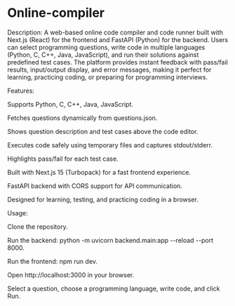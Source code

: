 # Online-compiler
Description:
A web-based online code compiler and code runner built with Next.js (React) for the frontend and FastAPI (Python) for the backend. Users can select programming questions, write code in multiple languages (Python, C, C++, Java, JavaScript), and run their solutions against predefined test cases. The platform provides instant feedback with pass/fail results, input/output display, and error messages, making it perfect for learning, practicing coding, or preparing for programming interviews.

Features:

Supports Python, C, C++, Java, JavaScript.

Fetches questions dynamically from questions.json.

Shows question description and test cases above the code editor.

Executes code safely using temporary files and captures stdout/stderr.

Highlights pass/fail for each test case.

Built with Next.js 15 (Turbopack) for a fast frontend experience.

FastAPI backend with CORS support for API communication.

Designed for learning, testing, and practicing coding in a browser.

Usage:

Clone the repository.

Run the backend: python -m uvicorn backend.main:app --reload --port 8000.

Run the frontend: npm run dev.

Open http://localhost:3000 in your browser.

Select a question, choose a programming language, write code, and click Run.
